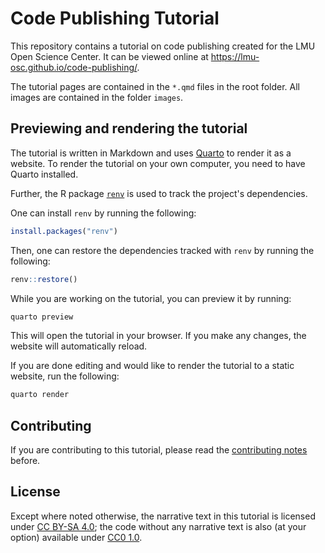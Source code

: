 # Code Publishing Tutorial

This repository contains a tutorial on code publishing created for the LMU Open Science Center.
It can be viewed online at <https://lmu-osc.github.io/code-publishing/>.

The tutorial pages are contained in the `*.qmd` files in the root folder.
All images are contained in the folder `images`.

## Previewing and rendering the tutorial

The tutorial is written in Markdown and uses [Quarto][quarto] to render it as a website.
To render the tutorial on your own computer, you need to have Quarto installed.

[quarto]: https://quarto.org/

Further, the R package [`renv`][renv] is used to track the project's dependencies.

[renv]: https://cran.r-project.org/package=renv

One can install `renv` by running the following:

```r
install.packages("renv")
```

Then, one can restore the dependencies tracked with `renv` by running the following:

```r
renv::restore()
```

While you are working on the tutorial, you can preview it by running:

```sh
quarto preview
```

This will open the tutorial in your browser.
If you make any changes, the website will automatically reload.

If you are done editing and would like to render the tutorial to a static website,
run the following:

```sh
quarto render
```

## Contributing

If you are contributing to this tutorial,
please read the [contributing notes](CONTRIBUTING.md) before.

## License

Except where noted otherwise, the narrative text in this tutorial is licensed under [CC BY-SA 4.0][cc-by-sa];
the code without any narrative text is also (at your option) available under [CC0 1.0][cc0].

[cc-by-sa]: https://creativecommons.org/licenses/by-sa/4.0/
[cc0]: https://creativecommons.org/publicdomain/zero/1.0/
